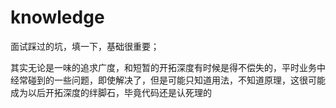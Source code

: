 # knowledge
面试踩过的坑，填一下，基础很重要；

其实无论是一味的追求广度，和短暂的开拓深度有时候是得不偿失的，平时业务中经常碰到的一些问题，即使解决了，但是可能只知道用法，不知道原理，这很可能成为以后开拓深度的绊脚石，毕竟代码还是认死理的

[https://github.com/Colorssk/knowledge/blob/master/file/%E5%9F%BA%E7%A1%80%E4%B8%AD%E7%9A%84%E5%9F%BA%E7%A1%80%E4%BD%9C%E7%94%A8%E5%9F%9F%E9%93%BE%2B%E5%8F%98%E9%87%8F%E6%8F%90%E5%8D%87.md]: 	"作用域链（变量提升）"

